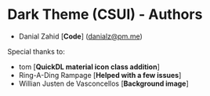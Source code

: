 # Dark Theme (CSUI) - Authors

* Danial Zahid [**Code**] (danialz@pm.me)

Special thanks to:

* tom [**QuickDL material icon class addition**]
* Ring-A-Ding Rampage [**Helped with a few issues**]
* Willian Justen de Vasconcellos [**Background image**]
